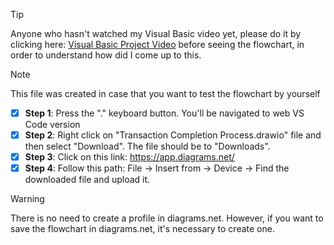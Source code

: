 > [!TIP]
> Anyone who hasn't watched my Visual Basic video yet, please do it by clicking here: [Visual Basic Project Video](/PROGRAMMING%20&%20SCRIPTING/VISUAL%20BASIC/READ%20ME%20FIRST.md) before seeing the flowchart, in order to understand how did I come up to this.

> [!NOTE] 
> This file was created in case that you want to test the flowchart by yourself

- [x] **Step 1**: Press the "." keyboard button. You'll be navigated to web VS Code version
- [x] **Step 2**: Right click on "Transaction Completion Process.drawio" file and then select "Download". The file should be to "Downloads".
- [x] **Step 3**: Click on this link: https://app.diagrams.net/ 
- [x] **Step 4**: Follow this path: File -> Insert from -> Device -> Find the downloaded file and upload it.

> [!WARNING]
> There is no need to create a profile in diagrams.net. However, if you want to save the flowchart in diagrams.net, it's necessary to create one.